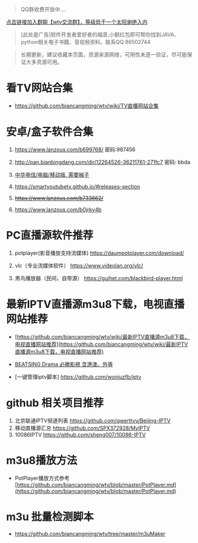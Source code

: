 
> QQ群收费开放中....

[点击链接加入群聊【wtv交流群】，等级低于一个太阳谢绝入内](https://qm.qq.com/cgi-bin/qm/qr?k=xdOuWd8gz2OHO5zY_jvjwzwj-fb_7O2I&jump_from=webapi)

> [此处是广告]软件开发者爱好者的福音,小额红包即可帮你找到JAVA、python相关电子书籍、音视频资料。联系QQ 86502744

> 长期更新，建议收藏本页面，资源来源网络，可用性未逐一验证，尽可能保证大多资源可用。

# 看TV网站合集

- https://github.com/biancangming/wtv/wiki/TV直播网站合集

# 安卓/盒子软件合集

1. https://www.lanzous.com/b699768/  密码:987456

2. http://pan.bianbingdang.com/dir/12264526-36211761-271fc7 密码: bbda

3. [中华电信/电脑/移动版, 需要梯子](http://mod.cht.com.tw/support/download/app/) 

4. https://smartyoutubetv.github.io/#releases-section

5. ~~https://www.lanzous.com/b733662/~~

6. https://www.lanzous.com/b0jrkv4b

# PC直播源软件推荐

1. potplayer(影音播放支持流媒体)   https://daumpotplayer.com/download/

2. vlc（专业流媒体软件）   https://www.videolan.org/vlc/

3. 黑鸟播放器（民间，自带源）  https://guihet.com/blackbird-player.html

# 最新IPTV直播源m3u8下载，电视直播网站推荐

- [https://github.com/biancangming/wtv/wiki/最新IPTV直播源m3u8下载，电视直播网站推荐](https://github.com/biancangming/wtv/wiki/最新IPTV直播源m3u8下载，电视直播网站推荐)

- [BEATSING Drama 必勝影視 含港澳、外等](https://beatsingdrama.blogspot.com/p/xt-playlist-txt.html?m=1)

- [一键管理iptv脚本] https://github.com/woniuzfb/iptv

# github 相关项目推荐

1. 北京联通IPTV频道列表 https://github.com/qwerttvv/Beijing-IPTV
2. 移动直播源汇总 https://github.com/SPX372928/MyIPTV
3. 10086IPTV https://github.com/sheng007/10086-IPTV

# m3u8播放方法

- PotPlayer播放方式参考 [https://github.com/biancangming/wtv/blob/master/PotPlayer.md](https://github.com/biancangming/wtv/blob/master/PotPlayer.md)

# m3u 批量检测脚本

- https://github.com/biancangming/wtv/tree/master/m3uMaker


